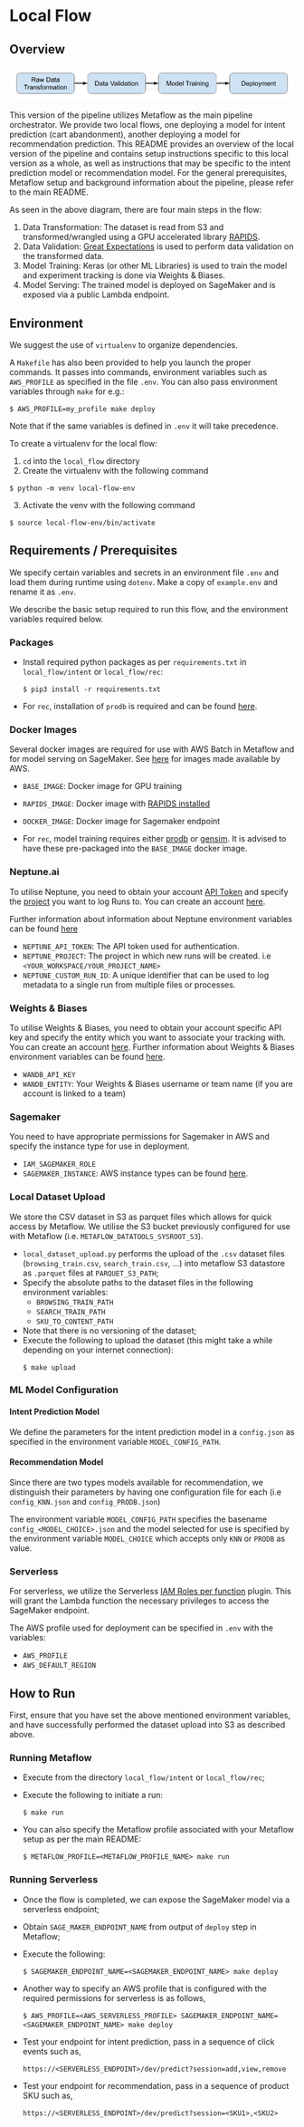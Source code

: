 # Local Flow


## Overview

![local_flow_diagram](imgs/local_flow.png)

This version of the pipeline utilizes Metaflow as the main pipeline orchestrator.
We provide two local flows, one deploying a model for intent prediction (cart abandonment), another deploying a model for recommendation prediction.
This README provides an overview of the local version of the pipeline and contains setup instructions specific to this local version as a whole,
as well as instructions that may be specific to the intent prediction model or recommendation model.
For the general prerequisites, Metaflow setup and background information about the pipeline, please refer to the main README.


As seen in the above diagram, there are four main steps in the flow:

1. Data Transformation: The dataset is read from S3 and transformed/wrangled using a GPU accelerated library [RAPIDS](https://rapids.ai/).
2. Data Validation: [Great Expectations](https://greatexpectations.io/) is used to perform data validation on the transformed data.
3. Model Training: Keras (or other ML Libraries) is used to train the model and experiment tracking is done via Weights & Biases.
4. Model Serving: The trained model is deployed on SageMaker and is exposed via a public Lambda endpoint.

[comment]: <> (   Gantry is used here for model monitoring.)

## Environment

We suggest the use of `virtualenv` to organize dependencies.

A `Makefile` has also been provided to help you launch the proper commands. It passes into commands, environment variables
such as `AWS_PROFILE` as specified in the file `.env`. You can also pass environment variables through `make` for e.g.:

  ```
  $ AWS_PROFILE=my_profile make deploy
  ```

Note that if the same variables is defined in `.env` it will take precedence.

To create a virtualenv for the local flow:

1. `cd` into the `local_flow` directory
2. Create the virtualenv with the following command

  ```
  $ python -m venv local-flow-env
  ```
3. Activate the venv with the following command

  ```
  $ source local-flow-env/bin/activate
  ```

## Requirements / Prerequisites

We specify certain variables and secrets in an environment file `.env` and load them
during runtime using `dotenv`. Make a copy of `example.env` and rename it as `.env`.

We describe the basic setup required to run this flow, and the environment variables required below.

### Packages

- Install required python packages as per `requirements.txt` in `local_flow/intent` or `local_flow/rec`:
  ```
  $ pip3 install -r requirements.txt
  ```
- For `rec`, installation of `prodb` is required and can be found [here](https://github.com/vinid/prodb).

[comment]: <> (- Install Gantry as per the gantry [guide]&#40;https://docs.gantry.io/en/latest/how-to/installation.html&#41;.)

### Docker Images

Several docker images are required for use with AWS Batch in Metaflow and
for model serving on SageMaker. See [here](https://github.com/aws/deep-learning-containers/blob/master/available_images.md)
for images made available by AWS.

- `BASE_IMAGE`: Docker image for GPU training
- `RAPIDS_IMAGE`: Docker image with [RAPIDS installed](https://rapids.ai/start.html#get-rapids)
- `DOCKER_IMAGE`: Docker image for Sagemaker endpoint


- For `rec`, model training requires either [prodb](https://github.com/vinid/prodb) or [gensim](https://radimrehurek.com/gensim/).
It is advised to have these pre-packaged into the `BASE_IMAGE` docker image.

### Neptune.ai 
To utilise Neptune, you need to obtain your account [API Token](https://docs.neptune.ai/getting-started/installation#authentication-neptune-api-token) and specify the [project](https://docs.neptune.ai/getting-started/installation#setting-the-project-name) you want to log Runs to. You can create an account [here](https://app.neptune.ai/register/).

Further information about information about Neptune environment variables can be found [here](https://docs.neptune.ai/api-reference/environment-variables)

- `NEPTUNE_API_TOKEN`: The API token used for authentication.
- `NEPTUNE_PROJECT`: The project in which new runs will be created. i.e `<YOUR_WORKSPACE/YOUR_PROJECT_NAME>`
- `NEPTUNE_CUSTOM_RUN_ID`: A unique identifier that can be used to log metadata to a single run from multiple files or processes.

### Weights & Biases

To utilise Weights & Biases, you need to obtain your account specific API key and specify the entity which you
want to associate your tracking with. You can create an account [here](https://app.wandb.ai/login?signup=true).
Further information about Weights & Biases environment variables can be found
[here](https://docs.wandb.ai/guides/track/advanced/environment-variables).

- `WANDB_API_KEY`
- `WANDB_ENTITY`: Your Weights & Biases username or team name (if you are account is linked to a team)

### Sagemaker

You need to have appropriate permissions for Sagemaker in AWS and specify the instance type for use in deployment.
  - `IAM_SAGEMAKER_ROLE`
  - `SAGEMAKER_INSTANCE`: AWS instance types can be found [here](https://aws.amazon.com/ec2/instance-types/).

### Local Dataset Upload

We store the CSV dataset in S3 as parquet files which allows for quick access by Metaflow. We utilise the S3 bucket previously
configured for use with Metaflow (i.e. `METAFLOW_DATATOOLS_SYSROOT_S3`).

- `local_dataset_upload.py` performs the upload of the `.csv` dataset files
  (`browsing_train.csv`, `search_train.csv`, ...) into metaflow S3
  datastore as `.parquet` files at `PARQUET_S3_PATH`;
- Specify the absolute paths to the dataset files in the following environment variables:
    - `BROWSING_TRAIN_PATH`
    - `SEARCH_TRAIN_PATH`
    - `SKU_TO_CONTENT_PATH`
- Note that there is no versioning of the dataset;
- Execute the following to upload the dataset (this might take a while depending
  on your internet connection):
  ```
  $ make upload
  ```

### ML Model Configuration

#### Intent Prediction Model
We define the parameters for the intent prediction model in a `config.json` as specified in
the environment variable `MODEL_CONFIG_PATH`.

#### Recommendation Model
Since there are two types models available for recommendation, we distinguish their parameters by having one
configuration file for each (i.e `config_KNN.json` and `config_PRODB.json`)

The environment variable `MODEL_CONFIG_PATH` specifies the basename `config_<MODEL_CHOICE>.json` and the model selected for
use is specified by the environment variable `MODEL_CHOICE` which accepts only `KNN` or `PRODB` as value.

### Serverless

For serverless, we utilize the Serverless [IAM Roles per function](https://www.serverless.com/plugins/serverless-iam-roles-per-function)
plugin. This will grant the Lambda function the necessary privileges to access the SageMaker endpoint.

The AWS profile used for deployment can be specified in `.env` with the variables:
- `AWS_PROFILE`
- `AWS_DEFAULT_REGION`


## How to Run

First, ensure that you have set the above mentioned environment variables, and have successfully
performed the dataset upload into S3 as described above.

### Running Metaflow

- Execute from the directory `local_flow/intent` or `local_flow/rec`;
- Execute the following to initiate a run:

  ```
  $ make run
  ```
- You can also specify the Metaflow profile associated with your Metaflow setup as per the main README:

  ```
  $ METAFLOW_PROFILE=<METAFLOW_PROFILE_NAME> make run
  ```

### Running Serverless
-  Once the flow is completed, we can expose the SageMaker model via a serverless endpoint;
-  Obtain `SAGE_MAKER_ENDPOINT_NAME` from output of `deploy` step in Metaflow;
-  Execute the following:
    ```
    $ SAGEMAKER_ENDPOINT_NAME=<SAGEMAKER_ENDPOINT_NAME> make deploy
    ```
- Another way to specify an AWS profile that is configured with the required permissions for serverless is as follows,
  ```
  $ AWS_PROFILE=<AWS_SERVERLESS_PROFILE> SAGEMAKER_ENDPOINT_NAME=<SAGEMAKER_ENDPOINT_NAME> make deploy
  ```


- Test your endpoint for intent prediction, pass in a sequence of click events such as,
  ```
  https://<SERVERLESS_ENDPOINT>/dev/predict?session=add,view,remove
  ```

- Test your endpoint for recommendation, pass in a sequence of product SKU such as,
  ```
  https://<SERVERLESS_ENDPOINT>/dev/predict?session=<SKU1>,<SKU2>
  ```

